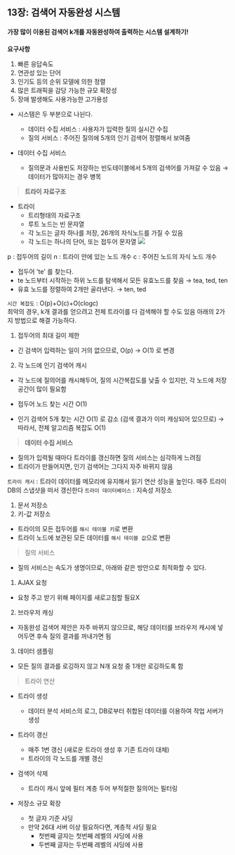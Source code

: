 ## 13장: 검색어 자동완성 시스템

#### 가장 많이 이용된 검색어 k개를 자동완성하여 출력하는 시스템 설계하기!


**요구사항**
1. 빠른 응답속도
2. 연관성 있는 단어
3. 인기도 등의 순위 모델에 의한 정렬
4. 많은 트래픽을 감당 가능한 규모 확장성
5. 장애 발생해도 사용가능한 고가용성

- 시스템은 두 부분으로 나뉜다.
    - 데이터 수집 서비스 : 사용자가 입력한 질의 실시간 수집
    - 질의 서비스 : 주어진 질의에 5개의 인기 검색어 정렬해서 보여줌

- 데이터 수집 서비스 
	- 질의문과 사용빈도 저장하는 빈도테이블에서 5개의 검색어를 가져갈 수 있음
    → 데이터가 많아지는 경우 병목
    
    
> **트라이 자료구조**
	
- 트라이
    - 트리형태의 자료구조
    - 루트 노드는 빈 문자열
    - 각 노드는 글자 하나를 저장, 26개의 자식노드를 가질 수 있음
    - 각 노드는 하나의 단어, 또는 접두어 문자열
        ![](https://velog.velcdn.com/images/eunz_juu/post/f8a47a6b-99df-4863-8934-c2d9819dbcc6/image.png)

p : 접두어의 길이 
n : 트라이 안에 있는 노드 개수
c : 주어진 노드의 자식 노드 개수

- 접두어 'te' 를 찾는다.
- te 노드부터 시작하는 하위 노드를 탐색해서 모든 유효노드를 찾음
→ tea, ted, ten
- 유효 노드를 정렬하여 2개만 골라낸다. 
→ ten, ted

`시간 복잡도` : O(p)+O(c)+O(clogc)  
최악의 경우, k개 결과를 얻으려고 전체 트라이를 다 검색해야 할 수도 있음
아래의 2가지 방법으로 해결 가능하다.

1. 접두어의 최대 길이 제한
- 긴 검색어 입력하는 일이 거의 없으므로, O(p) → O(1) 로 변경
2. 각 노드에 인기 검색어 캐시
- 각 노드에 질의어를 캐시해두어, 질의 시간복잡도를 낮출 수 있지만, 각 노드에 저장공간이 많이 필요함

- 접두어 노드 찾는 시간 O(1)
- 인기 검색어 5개 찾는 시간 O(1) 로 감소 (검색 결과가 이미 캐싱되어 있으므로)
→ 따라서, 전체 알고리즘 복잡도 O(1)

> **데이터 수집 서비스**

- 질의가 입력될 때마다 트라이를 갱신하면 질의 서비스는 심각하게 느려짐
- 트라이가 만들어지면, 인기 검색어는 그다지 자주 바뀌지 않음

`트라이 캐시` : 
트라이 데이터를 메모리에 유지해서 읽기 연산 성능을 높인다.
매주 트라이 DB의 스냅샷을 떠서 갱신한다
`트라이 데이터베이스` : 지속성 저장소
1. 문서 저장소
2. 키-값 저장소
- 트라이의 모든 접두어를 `해시 테이블 키`로 변환
- 트라이 노드에 보관된 모든 데이터를 `해시 테이블 값`으로 변환

> 질의 서비스

- 질의 서비스는 속도가 생명이므로, 아래와 같은 방안으로 최적화할 수 있다.
1. AJAX 요청
- 요청 주고 받기 위해 페이지를 새로고침할 필요X
2. 브라우저 캐싱
- 자동완성 검색어 제안은 자주 바뀌지 않으므로, 해당 데이터를 브라우저 캐시에 넣어두면 후속 질의 결과를 꺼내가면 됨
3. 데이터 샘플링
- 모든 질의 결과를 로깅하지 않고 N개 요청 중 1개만 로깅하도록 함

> 트라이 연산

- 트라이 생성
	
    - 데이터 분석 서비스의 로그, DB로부터 취합된 데이터를 이용하여 작업 서버가 생성
- 트라이 갱신
	
    - 매주 1번 갱신 (새로운 트라이 생성 후 기존 트라이 대체)
    - 트라이의 각 노드를 개별 갱신
- 검색어 삭제
	- 트라이 캐시 앞에 필터 계층 두어 부적절한 질의어는 필터링
- 저장소 규모 확장
	
    - 첫 글자 기준 샤딩
    - 만약 26대 서버 이상 필요하다면, 계층적 샤딩 필요
    	- 첫번째 글자는 첫번째 레벨의 샤딩에 사용
       - 두번째 글자는 두번째 레벨의 샤딩에 사용

       
       